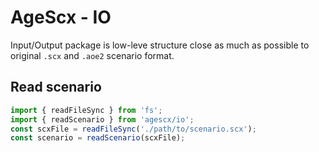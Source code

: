 # AgeScx - IO

Input/Output package is low-leve structure close as much as possible to original `.scx` and `.aoe2` scenario format.

## Read scenario

```javascript
import { readFileSync } from 'fs';
import { readScenario } from 'agescx/io';
const scxFile = readFileSync('./path/to/scenario.scx');
const scenario = readScenario(scxFile);
```
